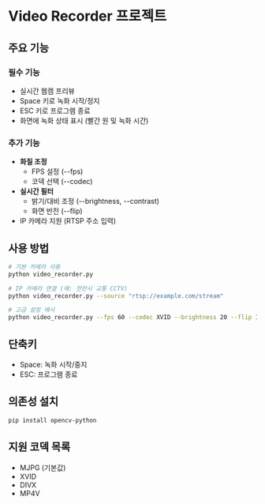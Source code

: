 # Video Recorder 프로젝트

## 주요 기능
### 필수 기능
- 실시간 웹캠 프리뷰
- Space 키로 녹화 시작/정지
- ESC 키로 프로그램 종료
- 화면에 녹화 상태 표시 (빨간 원 및 녹화 시간)

### 추가 기능
- **화질 조정**
  - FPS 설정 (--fps)
  - 코덱 선택 (--codec)
- **실시간 필터**
  - 밝기/대비 조정 (--brightness, --contrast)
  - 화면 반전 (--flip)
- IP 카메라 지원 (RTSP 주소 입력)

## 사용 방법
```bash
# 기본 카메라 사용
python video_recorder.py

# IP 카메라 연결 (예: 천안시 교통 CCTV)
python video_recorder.py --source "rtsp://example.com/stream"

# 고급 설정 예시
python video_recorder.py --fps 60 --codec XVID --brightness 20 --flip 1
```

## 단축키
- Space: 녹화 시작/중지
- ESC: 프로그램 종료

## 의존성 설치
```bash
pip install opencv-python
```

## 지원 코덱 목록
- MJPG (기본값)
- XVID
- DIVX
- MP4V